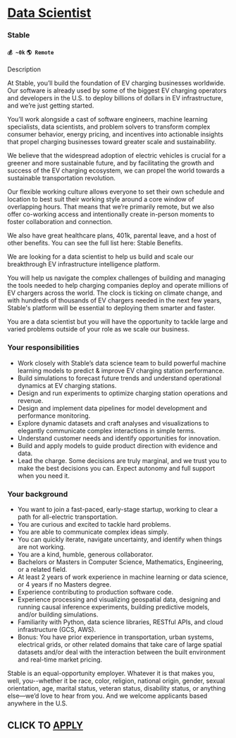 # [Data Scientist](https://www.remotewlb.com/apply/data-scientist-74018)  
### Stable  
#### `💰 ~0k` `🌎 Remote`  

Description

At Stable, you’ll build the foundation of EV charging businesses worldwide. Our software is already used by some of the biggest EV charging operators and developers in the U.S. to deploy billions of dollars in EV infrastructure, and we’re just getting started.

  

You’ll work alongside a cast of software engineers, machine learning specialists, data scientists, and problem solvers to transform complex consumer behavior, energy pricing, and incentives into actionable insights that propel charging businesses toward greater scale and sustainability.

  

We believe that the widespread adoption of electric vehicles is crucial for a greener and more sustainable future, and by facilitating the growth and success of the EV charging ecosystem, we can propel the world towards a sustainable transportation revolution.

  

Our flexible working culture allows everyone to set their own schedule and location to best suit their working style around a core window of overlapping hours. That means that we’re primarily remote, but we also offer co-working access and intentionally create in-person moments to foster collaboration and connection.

  

We also have great healthcare plans, 401k, parental leave, and a host of other benefits. You can see the full list here: Stable Benefits.

  

We are looking for a data scientist to help us build and scale our breakthrough EV infrastructure intelligence platform.

  

You will help us navigate the complex challenges of building and managing the tools needed to help charging companies deploy and operate millions of EV chargers across the world. The clock is ticking on climate change, and with hundreds of thousands of EV chargers needed in the next few years, Stable's platform will be essential to deploying them smarter and faster.

  

You are a data scientist but you will have the opportunity to tackle large and varied problems outside of your role as we scale our business.

### Your responsibilities

  * Work closely with Stable’s data science team to build powerful machine learning models to predict & improve EV charging station performance.
  * Build simulations to forecast future trends and understand operational dynamics at EV charging stations.
  * Design and run experiments to optimize charging station operations and revenue.
  * Design and implement data pipelines for model development and performance monitoring.
  * Explore dynamic datasets and craft analyses and visualizations to elegantly communicate complex interactions in simple terms. 
  * Understand customer needs and identify opportunities for innovation.
  * Build and apply models to guide product direction with evidence and data.
  * Lead the charge. Some decisions are truly marginal, and we trust you to make the best decisions you can. Expect autonomy and full support when you need it.

### Your background

  * You want to join a fast-paced, early-stage startup, working to clear a path for all-electric transportation.
  * You are curious and excited to tackle hard problems.
  * You are able to communicate complex ideas simply.
  * You can quickly iterate, navigate uncertainty, and identify when things are not working.
  * You are a kind, humble, generous collaborator.
  * Bachelors or Masters in Computer Science, Mathematics, Engineering, or a related field.
  * At least 2 years of work experience in machine learning or data science, or 4 years if no Masters degree.
  * Experience contributing to production software code.
  * Experience processing and visualizing geospatial data, designing and running causal inference experiments, building predictive models, and/or building simulations.
  * Familiarity with Python, data science libraries, RESTful APIs, and cloud infrastructure (GCS, AWS).
  * Bonus: You have prior experience in transportation, urban systems, electrical grids, or other related domains that take care of large spatial datasets and/or deal with the interaction between the built environment and real-time market pricing.

Stable is an equal-opportunity employer. Whatever it is that makes you, well, you--whether it be race, color, religion, national origin, gender, sexual orientation, age, marital status, veteran status, disability status, or anything else—we’d love to hear from you. And we welcome applicants based anywhere in the U.S.

  
## CLICK TO [APPLY](https://www.remotewlb.com/apply/data-scientist-74018)

